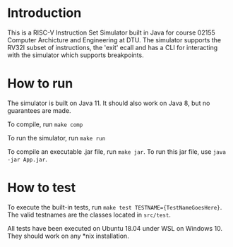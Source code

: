 # Introduction
This is a RISC-V Instruction Set Simulator built in Java for course 02155 Computer Archicture and Engineering at DTU. The simulator supports the RV32I subset of instructions, the 'exit' ecall and has a CLI for interacting with the simulator which supports breakpoints.

# How to run
The simulator is built on Java 11. It should also work on Java 8, but no guarantees are made.

To compile, run  `make comp`

To run the simulator, run `make run`

To compile an executable .jar file, run `make jar`. To run this jar file, use `java -jar App.jar`.

# How to test
To execute the built-in tests, run `make test TESTNAME={TestNameGoesHere}`. 
The valid testnames are the classes located in `src/test`.

All tests have been executed on Ubuntu 18.04 under WSL on Windows 10. 
They should work on any *nix installation.
